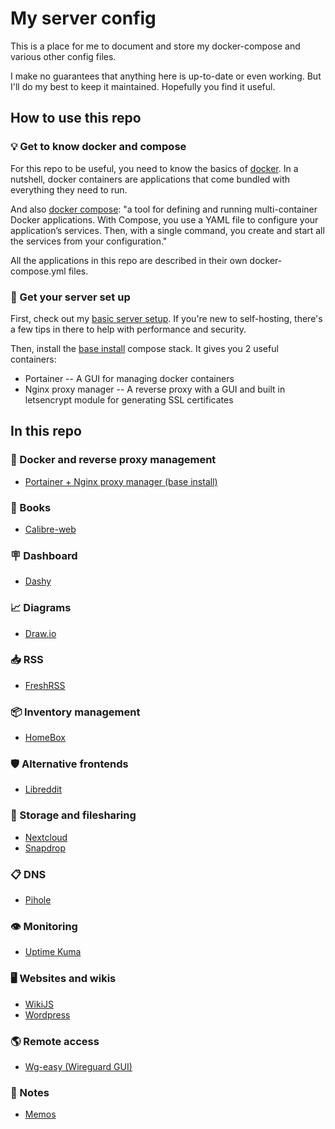 # My server config

This is a place for me to document and store my docker-compose and various other config files.

I make no guarantees that anything here is up-to-date or even working. But I'll do my best to keep it maintained. Hopefully you find it useful.

## How to use this repo

### :bulb: Get to know docker and compose

For this repo to be useful, you need to know the basics of [docker](https://www.docker.com/). In a nutshell, docker containers are applications that come bundled with everything they need to run. 

And also [docker compose](https://docs.docker.com/compose/): "a tool for defining and running multi-container Docker applications. With Compose, you use a YAML file to configure your application’s services. Then, with a single command, you create and start all the services from your configuration." 

All the applications in this repo are described in their own docker-compose.yml files.

### :rocket: Get your server set up

First, check out my [basic server setup](/basic%20server%20setup). If you're new to self-hosting, there's a few tips in there to help with performance and security.

Then, install the [base install](/base%20install) compose stack. It gives you 2 useful containers:

- Portainer -- A GUI for managing docker containers
- Nginx proxy manager -- A reverse proxy with a GUI and built in letsencrypt module for generating SSL certificates



## In this repo

### :construction_worker: Docker and reverse proxy management

- [Portainer + Nginx proxy manager (base install)](/base%20install)

### :book: Books

- [Calibre-web](/calibre-web)

### :placard: Dashboard

- [Dashy](/dashy)

### :chart_with_upwards_trend: Diagrams

- [Draw.io](/draw-io)

### :inbox_tray: RSS

- [FreshRSS](/freshrss)

### :package: Inventory management

- [HomeBox](/homebox)

### :shield: Alternative frontends

- [Libreddit](/libreddit)

### :open_file_folder: Storage and filesharing

- [Nextcloud](/nextcloud)
- [Snapdrop](/snapdrop)

### :clipboard: DNS

- [Pihole](/pihole)

### :eye: Monitoring

- [Uptime Kuma](/uptime%20kuma)

### :desktop_computer: Websites and wikis

- [WikiJS](/wikijs)
- [Wordpress](/wordpress)

### :earth_americas: Remote access

- [Wg-easy (Wireguard GUI)](/wg-easy)

### :notebook: Notes

- [Memos](/memos)